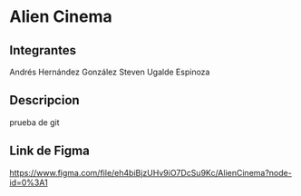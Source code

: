# Alien Cinema


## Integrantes
Andrés Hernández González
Steven Ugalde Espinoza

## Descripcion
prueba de git

## Link de Figma
https://www.figma.com/file/eh4biBjzUHv9iO7DcSu9Kc/AlienCinema?node-id=0%3A1